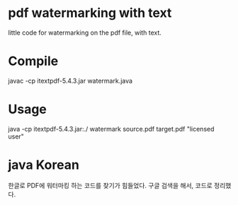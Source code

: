 pdf watermarking with text
==========================

little code for watermarking on the pdf file, with text.


Compile
=======
javac -cp itextpdf-5.4.3.jar watermark.java

Usage
====
java -cp itextpdf-5.4.3.jar:./ watermark source.pdf target.pdf "licensed user"

java
Korean
======
한글로 PDF에 워터마킹 하는 코드를 찾기가 힘들었다. 구글 검색을 해서, 코드로 정리했다.


